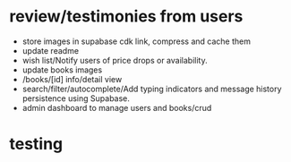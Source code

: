 # review/testimonies from users

- store images in supabase cdk link, compress and cache them
- update readme
- wish list/Notify users of price drops or availability.
- update books images
- /books/[id] info/detail view
- search/filter/autocomplete/Add typing indicators and message history persistence using Supabase.
- admin dashboard to manage users and books/crud

# testing
